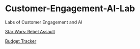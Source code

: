 # Customer-Engagement-AI-Lab
Labs of Customer Engagement and AI

[Star Wars: Rebel Assault](https://peterma.github.io/Customer-Engagement-AI-Lab/Lab-02/index.html)

[Budget Tracker](https://peterma.github.io/Customer-Engagement-AI-Lab/Lab-02/budget_tracker_v15.html)

